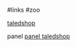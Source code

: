 #links #zoo

[taledshop](https://tailedshop.com.ua)

panel
[panel taledshop](https://panel.tailedshop.com.ua)
